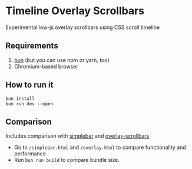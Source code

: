 # Timeline Overlay Scrollbars

Experimental low-js overlay scrollbars using CSS scroll timeline

## Requirements

1. [bun](https://bun.sh) (but you can use npm or yarn, too)
2. Chromium-based browser

## How to run it

```
bun install
bun run dev --open
```

## Comparison

Includes comparison with [simplebar](https://grsmto.github.io/simplebar/) and [overlay-scrollbars](https://kingsora.github.io/OverlayScrollbars/)

- Go to `/simplebar.html` and `/overlay.html` to compare functionality and performance.
- Run `bun run build` to compare bundle size.